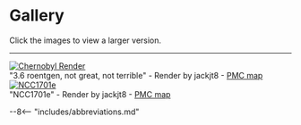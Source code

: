 # Gallery

Click the images to view a larger version.

---

<div class="gallery">
	<div class=gallery__item>
		<a href="../../img/gallery/Chernobyl_1-1024.denoised.png">
			<img border="0" class="gallery__img" alt="Chernobyl Render" src="../../img/gallery/Chernobyl_1-1024.denoised_q.jpg">
		</a>
		<div class="gallery__desc">
			"3.6 roentgen, not great, not terrible" - Render by jackjt8 - <a href="https://www.planetminecraft.com/project/chernobyl-nuclear-power-station-1986-disaster-version/">PMC map</a>	
		</div>
	</div>
	<div class=gallery__item>
		<a href="../../img/gallery/ncc1701-128_comp.png">
			<img border="0" class="gallery__img" alt="NCC1701e" src="../../img/gallery/ncc1701-128_comp_q.jpg">
		</a>
		<div class="gallery__desc">
			"NCC1701e" - Render by jackjt8 - <a href="https://www.planetminecraft.com/project/11-star-trek-fleet/"> PMC map </a>
		</div>
	</div>
</div>

--8<-- "includes/abbreviations.md"
